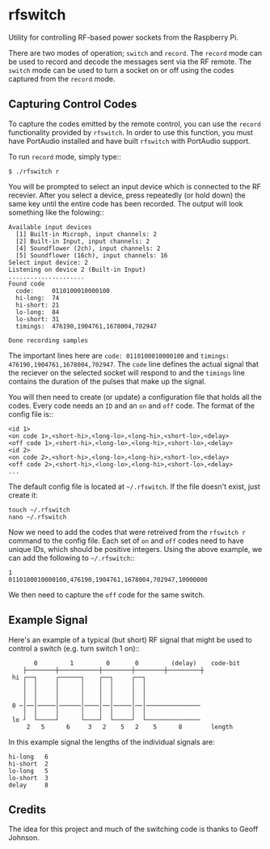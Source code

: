 rfswitch
========

Utility for controlling RF-based power sockets from the Raspberry Pi.

There are two modes of operation; `switch` and `record`.  The `record`
mode can be used to record and decode the messages sent via the RF remote.
The `switch` mode can be used to turn a socket on or off using the codes
captured from the `record` mode.

Capturing Control Codes
-----------------------

To capture the codes emitted by the remote control, you can use the `record`
functionality provided by `rfswitch`.  In order to use this function, you must
have PortAudio installed and have built `rfswitch` with PortAudio support.

To run `record` mode, simply type::

    $ ./rfswitch r

You will be prompted to select an input device which is connected to the RF
recevier.  After you select a device, press repeatedly (or hold down) the same
key until the entire code has been recorded.  The output will look something
like the folowing::

    Available input devices
      [1] Built-in Microph, input channels: 2
      [2] Built-in Input, input channels: 2
      [4] Soundflower (2ch), input channels: 2
      [5] Soundflower (16ch), input channels: 16
    Select input device: 2
    Listening on device 2 (Built-in Input)
    .....................
    Found code
      code:     0110100010000100
      hi-long:  74
      hi-short: 21
      lo-long:  84
      lo-short: 31
      timings:  476190,1904761,1678004,702947

    Done recording samples

The important lines here are ``code: 0110100010000100`` and
``timings: 476190,1904761,1678004,702947``.  The ``code`` line defines the
actual signal that the reciever on the selected socket will respond to and the
``timings`` line contains the duration of the pulses that make up the signal.

You will then need to create (or update) a configuration file that holds all
the codes.  Every code needs an ``ID`` and an ``on`` and ``off`` code.  The
format of the config file is::

    <id 1>
    <on code 1>,<short-hi>,<long-lo>,<long-hi>,<short-lo>,<delay>
    <off code 1>,<short-hi>,<long-lo>,<long-hi>,<short-lo>,<delay>
    <id 2>
    <on code 2>,<short-hi>,<long-lo>,<long-hi>,<short-lo>,<delay>
    <off code 2>,<short-hi>,<long-lo>,<long-hi>,<short-lo>,<delay>
    ...

The default config file is located at ``~/.rfswitch``.  If the file doesn't
exist, just create it:

    touch ~/.rfswitch
    nano ~/.rfswitch

Now we need to add the codes that were retreived from the ``rfswitch r``
command to the config file.  Each set of ``on`` and ``off`` codes need to have
unique IDs, which should be positive integers.  Using the above example, we can
add the following to ``~/.rfswitch``::

    1
    0110100010000100,476190,1904761,1678004,702947,10000000

We then need to capture the `off` code for the same switch.


Example Signal
---------------


Here's an example of a typical (but short) RF signal that might be used
to control a switch (e.g. turn switch 1 on)::

           0         1         0       0         (delay)    code-bit
        ├────────┼───────────┼────────┼────────┼─────────┼
     hi ┌──┐     ┌──────┐    ┌──┐     ┌──┐
        │  │     │      │    │  │     │  │
        │  │     │      │    │  │     │  │
        │  │     │      │    │  │     │  │
     0 ─│──│─────│──────│────│──│─────│──│───────────────
        │  │     │      │    │  │     │  │
     lo ┘  └─────┘      └────┘  └─────┘  └───────────────
         2   5      6     3   2    5   2    5      8        length


In this example signal the lengths of the individual signals are:
    
    hi-long   6
    hi-short  2
    lo-long   5
    lo-short  3
    delay     8


Credits
-------

The idea for this project and much of the switching code is thanks to
Geoff Johnson.
